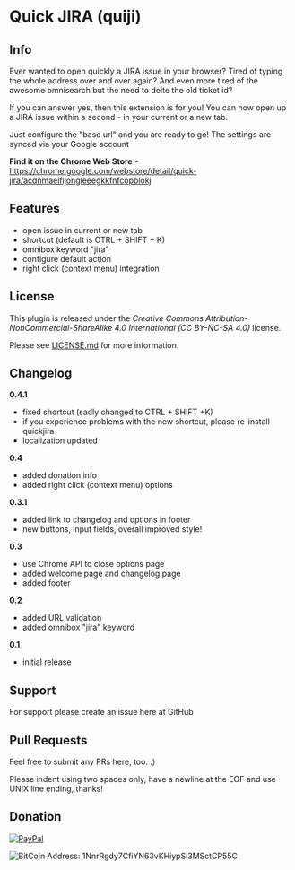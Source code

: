 # Quick JIRA (quiji)

## Info
Ever wanted to open quickly a JIRA issue in your browser?
Tired of typing the whole address over and over again?
And even more tired of the awesome omnisearch but the need to delte the old ticket id?

If you can answer yes, then this extension is for you!
You can now open up a JIRA issue within a second - in your current or a new tab.

Just configure the "base url" and you are ready to go!
The settings are synced via your Google account

**Find it on the Chrome Web Store** - https://chrome.google.com/webstore/detail/quick-jira/acdnmaeifljongleeegkkfnfcopblokj

## Features
* open issue in current or new tab
* shortcut (default is CTRL + SHIFT + K)
* omnibox keyword "jira"
* configure default action
* right click (context menu) integration

## License
This plugin is released under the
*Creative Commons Attribution-NonCommercial-ShareAlike 4.0 International (CC BY-NC-SA 4.0)* license.

Please see [LICENSE.md](LICENSE.md) for more information.

## Changelog

**0.4.1**
* fixed shortcut (sadly changed to CTRL + SHIFT +K)
* if you experience problems with the new shortcut, please re-install quickjira
* localization updated

**0.4**
* added donation info
* added right click (context menu) options

**0.3.1**
* added link to changelog and options in footer
* new buttons, input fields, overall improved style!

**0.3**
* use Chrome API to close options page
* added welcome page and changelog page
* added footer

**0.2**
* added URL validation
* added omnibox "jira" keyword

**0.1**
* initial release

## Support
For support please create an issue here at GitHub

## Pull Requests
Feel free to submit any PRs here, too. :)

Please indent using two spaces only, have a newline at the EOF and use UNIX line ending, thanks!

## Donation
[![PayPal](https://www.paypalobjects.com/en_US/i/btn/btn_donateCC_LG.gif "Donation via PayPal")](https://www.paypal.com/cgi-bin/webscr?cmd=_s-xclick&hosted_button_id=T9TEV7Q88B9M2)

![BitCoin](https://dl.dropboxusercontent.com/u/26476995/bitcoin_logo.png "Donation via BitCoins")
Address: 1NnrRgdy7CfiYN63vKHiypSi3MSctCP55C
